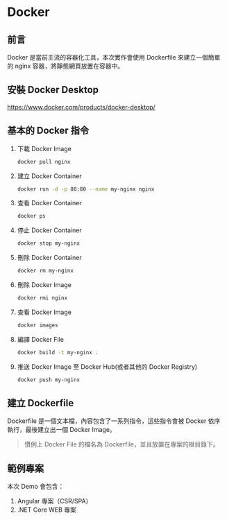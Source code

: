 # Docker 

## 前言

Docker 是當前主流的容器化工具，本次實作會使用 Dockerfile 來建立一個簡單的 nginx 容器，將靜態網頁放置在容器中。

## 安裝 Docker Desktop
https://www.docker.com/products/docker-desktop/


## 基本的 Docker 指令

1. 下載 Docker Image

    ```bash
    docker pull nginx
    ```
2. 建立 Docker Container

    ```bash
    docker run -d -p 80:80 --name my-nginx nginx
    ```
3. 查看 Docker Container

    ```bash
    docker ps
    ```
4. 停止 Docker Container

    ```bash
    docker stop my-nginx
    ```
5. 刪除 Docker Container

    ```bash
    docker rm my-nginx
    ```
6. 刪除 Docker Image

    ```bash
    docker rmi nginx
    ```
7. 查看 Docker Image

    ```bash
    docker images
    ```
8. 編譯 Docker File

    ```bash
    docker build -t my-nginx .
    ```
9. 推送 Docker Image 至 Docker Hub(或者其他的 Docker Registry)

    ```bash
    docker push my-nginx
    ```

## 建立 Dockerfile

Dockerfile 是一個文本檔，內容包含了一系列指令，這些指令會被 Docker 依序執行，最後建立出一個 Docker Image。

> 慣例上 Docker File 的檔名為 Dockerfile，並且放置在專案的根目錄下。

## 範例專案

本次 Demo 會包含：

1. Angular 專案（CSR/SPA）
2. .NET Core WEB 專案